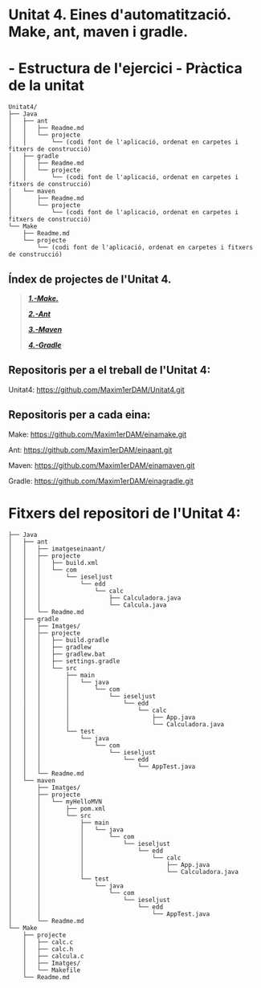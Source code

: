 # Unitat 4. Eines d'automatització. Make, ant, maven i gradle.



# - Estructura de l'ejercici - Pràctica de la unitat

```
Unitat4/
├── Java
│   ├── ant
│   │   ├── Readme.md
│   │   └── projecte
│   │       └── (codi font de l'aplicació, ordenat en carpetes i fitxers de construcció)
│   ├── gradle
│   │   ├── Readme.md
│   │   └── projecte
│   │       └── (codi font de l'aplicació, ordenat en carpetes i fitxers de construcció)
│   └── maven
│       ├── Readme.md
│       └── projecte
│           └── (codi font de l'aplicació, ordenat en carpetes i fitxers de construcció)
└── Make
    ├── Readme.md
    └── projecte
        └── (codi font de l'aplicació, ordenat en carpetes i fitxers de construcció)

```
## Índex de projectes de l'Unitat 4.
>
>***[1.-Make.](https://github.com/Maxim1erDAM/Unitat4/tree/master/Make)***
>
>***[2.-Ant](https://github.com/Maxim1erDAM/Unitat4/tree/master/Java/ant)***
>
>***[3.-Maven](https://github.com/Maxim1erDAM/Unitat4/tree/master/Java/maven)***
>
>***[4.-Gradle](https://github.com/Maxim1erDAM/Unitat4/tree/master/Java/gradle)***

## Repositoris per a el treball de l'Unitat 4:

Unitat4: https://github.com/Maxim1erDAM/Unitat4.git

## Repositoris per a cada eina:

Make: https://github.com/Maxim1erDAM/einamake.git

Ant: https://github.com/Maxim1erDAM/einaant.git

Maven: https://github.com/Maxim1erDAM/einamaven.git

Gradle: https://github.com/Maxim1erDAM/einagradle.git



# Fitxers del repositori de l'Unitat 4:

```
├── Java
│   ├── ant
│   │   ├── imatgeseinaant/
│   │   ├── projecte
│   │   │   ├── build.xml
│   │   │   └── com
│   │   │       └── ieseljust
│   │   │           └── edd
│   │   │               └── calc
│   │   │                   ├── Calculadora.java
│   │   │                   └── Calcula.java
│   │   └── Readme.md
│   ├── gradle
│   │   ├── Imatges/
│   │   ├── projecte
│   │   │   ├── build.gradle
│   │   │   ├── gradlew
│   │   │   ├── gradlew.bat
│   │   │   ├── settings.gradle
│   │   │   └── src
│   │   │       ├── main
│   │   │       │   └── java
│   │   │       │       └── com
│   │   │       │           └── ieseljust
│   │   │       │               └── edd
│   │   │       │                   └── calc
│   │   │       │                       ├── App.java
│   │   │       │                       └── Calculadora.java
│   │   │       └── test
│   │   │           └── java
│   │   │               └── com
│   │   │                   └── ieseljust
│   │   │                       └── edd
│   │   │                           └── AppTest.java
│   │   └── Readme.md
│   └── maven
│       ├── Imatges/
│       ├── projecte
│       │   └── myHelloMVN
│       │       ├── pom.xml
│       │       └── src
│       │           ├── main
│       │           │   └── java
│       │           │       └── com
│       │           │           └── ieseljust
│       │           │               └── edd
│       │           │                   └── calc
│       │           │                       ├── App.java
│       │           │                       └── Calculadora.java
│       │           └── test
│       │               └── java
│       │                   └── com
│       │                       └── ieseljust
│       │                           └── edd
│       │                               └── AppTest.java
│       └── Readme.md
└── Make
    ├── projecte
    │   ├── calc.c
    │   ├── calc.h
    │   ├── calcula.c
    │   ├── Imatges/
    │   └── Makefile
    └── Readme.md

```


